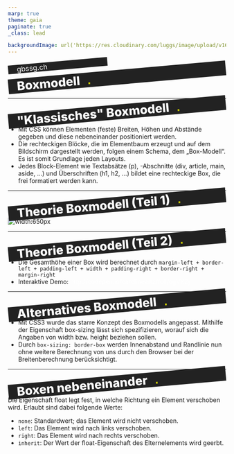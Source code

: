 ```yaml
---
marp: true
theme: gaia
paginate: true
_class: lead

backgroundImage: url('https://res.cloudinary.com/luggs/image/upload/v1634832661/GBS/bg1.png')
---
```


<!-- _backgroundImage: url('https://res.cloudinary.com/luggs/image/upload/v1622877578/GBS/gbs.jpg') 
_color: black;

_footer: ""
_paginate: false
-->

<style scoped>
h1 {
    background-color: #222;
    margin: 0;
    padding: 0 10px 0 20px;
    font-weight: 800;
    transform: rotate(-5deg);
    color: #fff;
    text-align: left;
}

h1::after {
    font-family: Arial, Helvetica, sans-serif;
    bottom: 0;
    color: #CCCC00;
    content: '.';
    position: absolute;
    margin-left: 25px;
    transform: translate(-100%, 0);
}

h3 {
    background-color: #222;
    margin: 0;
    padding: 0 10px 0 20px;
    font-weight: 400;
    transform: rotate(-5deg);
    color: #fff;
    text-align: left;
    width: 200px;
}

a {
    color: #fff;
    text-decoration: none;
}


</style>

### gbssg.ch

# Boxmodell

<br> 






---

# "Klassisches" Boxmodell

- Mit CSS können Elementen (feste) Breiten, Höhen und Abstände gegeben und diese nebeneinander positioniert werden.
- Die rechteckigen Blöcke, die im Elementbaum erzeugt und auf dem Bildschirm dargestellt werden, folgen einem Schema, dem „Box-Modell“. Es ist somit Grundlage jeden Layouts.
- Jedes Block-Element wie Textabsätze (p), -Abschnitte (div, article, main, aside, …) und Überschriften (h1, h2, …) bildet eine rechteckige Box, die frei formatiert werden kann.

---
# Theorie Boxmodell (Teil 1)

![width:650px](https://wiki.selfhtml.org/images/f/f3/Box-Modell.svg)


---

# Theorie Boxmodell (Teil 2)

- Die Gesamthöhe einer Box wird berechnet durch `margin-left + border-left + padding-left + width + padding-right + border-right + margin-right`
- Interaktive Demo: http://codepen.io/carolineartz/full/ogVXZj

---

# Alternatives Boxmodell

- Mit CSS3 wurde das starre Konzept des Boxmodells angepasst. Mithilfe der Eigenschaft box-sizing lässt sich spezifizieren, worauf sich die Angaben von width bzw. height beziehen sollen.
- Durch `box-sizing: border-box` werden Innenabstand und Randlinie nun ohne weitere Berechnung von uns durch den Browser bei der Breitenberechnung berücksichtigt.

---

# Boxen nebeneinander

Die Eigenschaft float legt fest, in welche Richtung ein Element verschoben wird. Erlaubt sind dabei folgende Werte:
- `none`: Standardwert; das Element wird nicht verschoben.
- `left`: Das Element wird nach links verschoben.
- `right`: Das Element wird nach rechts verschoben.
- `inherit`: Der Wert der float-Eigenschaft des Elternelements wird geerbt.







